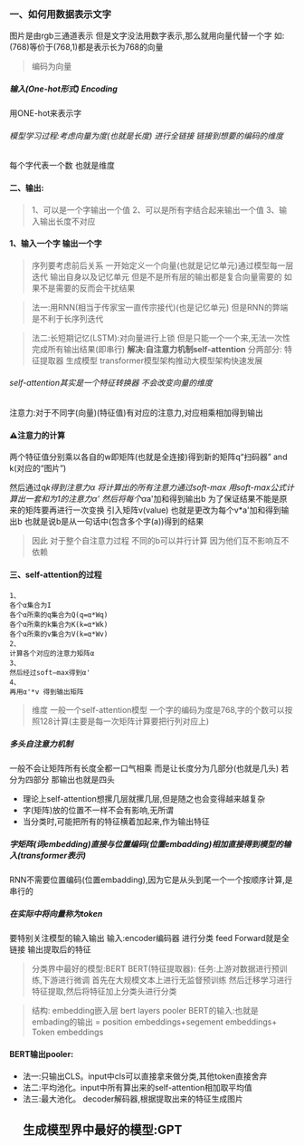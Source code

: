 ### 一、如何用数据表示文字
图片是由rgb三通道表示 但是文字没法用数字表示,那么就用向量代替一个字 如:(768)等价于(768,1)都是表示长为768的向量
>编码为向量
##### 输入(One-hot形式) Encoding
用ONE-hot来表示字
###### 模型学习过程:考虑向量为度(也就是长度) 进行全链接 链接到想要的编码的维度
每个字代表一个数 也就是维度
#### 二、输出:
>1、可以是一个字输出一个值
2、可以是所有字结合起来输出一个值
3、输入输出长度不对应


#### 1、输入一个字 输出一个字
>序列要考虑前后关系
    一开始定义一个向量(也就是记忆单元)通过模型每一层迭代  输出自身以及记忆单元
        但是不是所有层的输出都是复合向量需要的 如果不是需要的反而会干扰结果

>法一:用RNN(相当于传家宝一直传宗接代)(也是记忆单元) 但是RNN的弊端是不利于长序列迭代

>法二:长短期记忆(LSTM):对向量进行上锁
但是只能一个一个来,无法一次性完成所有输出结果(即串行)
**解决:自注意力机制self-attention**
        分两部分:
                特征提取器
                生成模型
        transformer模型架构推动大模型架构快速发展

###### self-attention其实是一个特征转换器 不会改变向量的维度
注意力:对于不同字(向量)(特征值)有对应的注意力,对应相乘相加得到输出
#### ⚠注意力的计算
两个特征值分别乘以各自的w即矩阵(也就是全连接)得到新的矩阵q“扫码器” and k(对应的“图片”)

然后通过q*k得到注意力α
将计算出的所有注意力通过soft-max  用soft-max公式计算出一套和为1的注意力α'
    然后将每个α*a'加和得到输出b
    为了保证结果不能是原来的矩阵要再进行一次变换 引入矩阵v(value)
也就是更改为每个v*a'加和得到输出b
也就是说b是从一句话中(包含多个字(a))得到的结果

>因此 对于整个自注意力过程 不同的b可以并行计算 因为他们互不影响互不依赖
#### 三、self-attention的过程
    1、
    各个α集合为I
    各个α所乘的q集合为Q(q=α*Wq)
    各个α所乘的k集合为K(k=α*Wk)
    各个α所乘的v集合为V(k=α*Wv)
    2、
    计算各个对应的注意力矩阵α
    3、
    然后经过soft—max得到α'
    4、
    再用α'*v 得到输出矩阵

>维度
一般一个self-attention模型 一个字的编码为度是768,字的个数可以按照128计算(主要是每一次矩阵计算要把行列对应上)

##### 多头自注意力机制
一般不会让矩阵所有长度全都一口气相乘 而是让长度分为几部分(也就是几头)
若分为四部分 那输出也就是四头

- 理论上self-attention想摞几层就摞几层,但是随之也会变得越来越复杂
- 字(矩阵)放的位置不一样不会有影响,无所谓
- 当分类时,可能把所有的特征横着加起来,作为输出特征
##### 字矩阵(词embedding)直接与位置编码(位置embadding)相加直接得到模型的输入(transformer表示)
RNN不需要位置编码(位置embadding),因为它是从头到尾一个一个按顺序计算,是串行的
##### 在实际中将向量称为token
要特别关注模型的输入输出
输入:encoder编码器 进行分类
    feed Forward就是全链接
    输出提取后的特征
>分类界中最好的模型:BERT
    BERT(特征提取器):
        任务:上游对数据进行预训练,下游进行微调
            首先在大规模文本上进行无监督预训练
            然后迁移学习进行特征提取,然后将特征加上分类头进行分类 
        
> 结构:
            embedding嵌入层
            bert layers
            pooler
        BERT的输入:也就是embading的输出
            = position embeddings+segement embeddings+ Token embeddings
            
#### BERT输出pooler:
- 法一:只输出CLS。input中cls可以直接拿来做分类,其他token直接舍弃
- 法二:平均池化。input中所有算出来的self-attention相加取平均值
- 法三:最大池化。
decoder解码器,根据提取出来的特征生成图片
    ## 生成模型界中最好的模型:GPT

